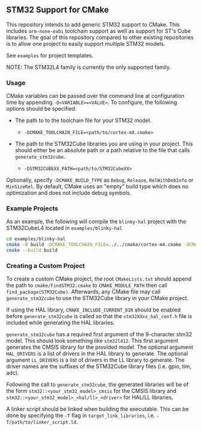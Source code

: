 ## STM32 Support for CMake

This repository intends to add generic STM32 support to CMake. This includes `arm-none-eabi` toolchain support as well as support for ST's Cube libraries. The goal of this repository compared to other existing repositories is to allow one project to easily support multiple STM32 models.

See `examples` for project templates.

NOTE: The STM32L4 family is currently the only supported family.

### Usage

CMake variables can be passed over the command line at configuration time by appending `-D<VARIABLE>=<VALUE>`. To configure, the following options should be specified:

- The path to to the toolchain file for your STM32 model.
  - `-DCMAKE_TOOLCHAIN_FILE=<path/to/cortex-mX.cmake>`

- The path to the STM32Cube libraries you are using in your project. This should either be an absolute path or a path relative to the file that calls `generate_stm32cube`.
  - `-DSTM32CUBEXX_PATH=<path/to/STM32CubeXX>`

Optionally, specify `-DCMAKE_BUILD_TYPE` as `Debug`, `Release`, `RelWithDebInfo` or `MinSizeRel`. By default, CMake uses an "empty" build type which does no optimization and does not include debug symbols.


### Example Projects

As an example, the following will compile the `blinky-hal` project with the STM32CubeL4 located in `examples/blinky-hal`
```bash
cd examples/blinky-hal
cmake -B build -DCMAKE_TOOLCHAIN_FILE=../../cmake/cortex-m4.cmake -DCMAKE_BUILD_TYPE=Debug -DSTM32CUBEL4_PATH=STM32CubeL4
cmake --build build
```


### Creating a Custom Project

To create a custom CMake project, the root `CMakeLists.txt` should append the path to `cmake/FindSTM32.cmake` to `CMAKE_MODULE_PATH` then call `find_package(STM32Cube)`. Afterwards, any CMake file may call `generate_stm32cube` to use the STM32Cube library in your CMake project.

If using the HAL library, `CMAKE_INCLUDE_CURRENT_DIR` should be enabled before `generate_stm32cube` is called so that the `stm32XXxx_hal_conf.h` file is included while generating the HAL libraries.

`generate_stm32cube` has a required first argument of the 9-character stm32 model. This should look something like `stm32l412`. This first argument generates the CMSIS library for the provided model. The optional argument `HAL_DRIVERS` is a list of drivers in the HAL library to generate. The optional argument `LL_DRIVERS` is a list of drivers in the LL library to generate. The driver names are the suffixes of the STM32Cube library files (i.e. gpio, tim, adc).

Following the call to `generate_stm32cube`, the generated libraries will be of the form `stm32::<your_stm32_model>_cmsis` for the CMSIS library and `stm32::<your_stm32_model>_<hal/ll>_<driver>` for HAL/LL libraries.

A linker script should be linked when building the executable. This can be done by specifying the `-T` flag in `target_link_libraries`, i.e. `-T/path/to/linker_script.ld`.
